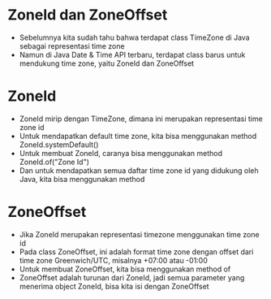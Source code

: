 # ZoneId dan ZoneOffset

- Sebelumnya kita sudah tahu bahwa terdapat class TimeZone di Java sebagai representasi time zone
- Namun di Java Date & Time API terbaru, terdapat class barus untuk mendukung time zone, yaitu ZoneId dan ZoneOffset

# ZoneId

- ZoneId mirip dengan TimeZone, dimana ini merupakan representasi time zone id
- Untuk mendapatkan default time zone, kita bisa menggunakan method ZoneId.systemDefault()
- Untuk membuat ZoneId, caranya bisa menggunakan method ZoneId.of("Zone Id")
- Dan untuk mendapatkan semua daftar time zone id yang didukung oleh Java, kita bisa menggunakan method

# ZoneOffset

- Jika ZoneId merupakan representasi timezone menggunakan time zone id
- Pada class ZoneOffset, ini adalah format time zone dengan offset dari time zone Greenwich/UTC, misalnya +07:00 atau -01:00
- Untuk membuat ZoneOffset, kita bisa menggunakan method of
- ZoneOffset adalah turunan dari ZoneId, jadi semua parameter yang menerima object ZoneId, bisa kita isi dengan ZoneOffset